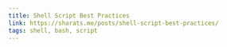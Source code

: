 ```yaml
---
title: Shell Script Best Practices
link: https://sharats.me/posts/shell-script-best-practices/
tags: shell, bash, script
---
```

